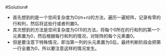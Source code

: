 #Solution#

*   首先想到的是一个空间复杂度为O(m+n)的方法，遍历一遍矩阵，记录有零的行和列，然后将这些行或者列置0。
*   其次想到的方法是空间复杂度为O(1)的方法，将每个0所在的行和列的第一个元素置为0，然后根据每行和列的情况，对矩阵的每个元素置0。
*   但是要注意下特殊情况，即当第一列的头元素置为0后，最终判断阶段会把第一行全置为0，所以要注意这样的情况发生。